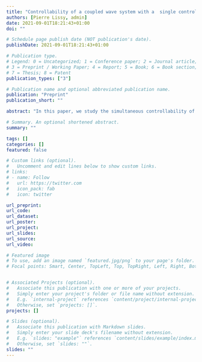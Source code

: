 ```yaml
---
title: "Controllability of a coupled wave system with a  single control and different speeds"
authors: [Pierre Lissy, admin]
date: 2021-09-01T18:21:43+01:00
doi: ""

# Schedule page publish date (NOT publication's date).
publishDate: 2021-09-01T18:21:43+01:00

# Publication type.
# Legend: 0 = Uncategorized; 1 = Conference paper; 2 = Journal article;
# 3 = Preprint / Working Paper; 4 = Report; 5 = Book; 6 = Book section;
# 7 = Thesis; 8 = Patent
publication_types: ["3"]

# Publication name and optional abbreviated publication name.
publication: "Preprint"
publication_short: ""

abstract: "In this paper, we study the simultaneous controllability of wave systems in an open domain. We obtain a partial controllability result on a finite co-dimensional space for wave equations coupled by a single control function. We use microlocal defect measures and the unique continuation property of eigenfunctions to prove that an appropriate observability inequality holds for wave equations with space varying and different speeds coupled by a single control function. For the unique continuation property of eigenfunctions, we construct a counterexample to show that in some metrics, the unique continuation property does not hold. Moreover, we study different conditions to ensure the unique continuation property. We also extend our result to the case of constant coefficients and possibly multiple control functions. In this context, we prove the controllability property is equivalent to an appropriate Kalman rank condition."

# Summary. An optional shortened abstract.
summary: ""

tags: []
categories: []
featured: false

# Custom links (optional).
#   Uncomment and edit lines below to show custom links.
# links:
# - name: Follow
#   url: https://twitter.com
#   icon_pack: fab
#   icon: twitter

url_preprint: 
url_code:
url_dataset:
url_poster:
url_project:
url_slides:
url_source:
url_video:

# Featured image
# To use, add an image named `featured.jpg/png` to your page's folder. 
# Focal points: Smart, Center, TopLeft, Top, TopRight, Left, Right, BottomLeft, Bottom, BottomRight.


# Associated Projects (optional).
#   Associate this publication with one or more of your projects.
#   Simply enter your project's folder or file name without extension.
#   E.g. `internal-project` references `content/project/internal-project/index.md`.
#   Otherwise, set `projects: []`.
projects: []

# Slides (optional).
#   Associate this publication with Markdown slides.
#   Simply enter your slide deck's filename without extension.
#   E.g. `slides: "example"` references `content/slides/example/index.md`.
#   Otherwise, set `slides: ""`.
slides: ""
---
```


